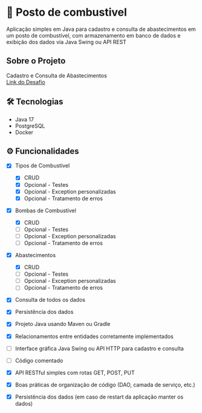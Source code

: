 # 🚀 Posto de combustivel
Aplicação simples em Java para cadastro e consulta de abastecimentos em um posto de combustível, com armazenamento em banco de dados e exibição dos dados via Java Swing ou API REST


## Sobre o Projeto
Cadastro e Consulta de Abastecimentos  
[Link do Desafio](https://drive.google.com/file/d/1syA06wnmP2z_vd3Gl8DJnxbPw-EVeAin/view)



## 🛠 Tecnologias
- Java 17
- PostgreSQL
- Docker



## ⚙️ Funcionalidades
- [x] Tipos de Combustível
  - [x] CRUD
  - [x] Opcional - Testes 
  - [x] Opcional - Exception personalizadas
  - [x] Opcional - Tratamento de erros
- [x] Bombas de Combustível
    - [x] CRUD
    - [ ] Opcional - Testes
    - [ ] Opcional - Exception personalizadas
    - [ ] Opcional - Tratamento de erros
- [x] Abastecimentos
    - [x] CRUD
    - [ ] Opcional - Testes
    - [ ] Opcional - Exception personalizadas
    - [ ] Opcional - Tratamento de erros
- [x] Consulta de todos os dados
- [x] Persistência dos dados
- [x] Projeto Java usando Maven ou Gradle
- [x] Relacionamentos entre entidades corretamente implementados
- [ ] Interface gráfica Java Swing ou API HTTP para cadastro e consulta
- [ ] Código comentado
- [x] API RESTful simples com rotas GET, POST, PUT
- [x] Boas práticas de organização de código (DAO, camada de serviço, etc.)
- [x] Persistência dos dados (em caso de restart da aplicação manter os dados)


  
